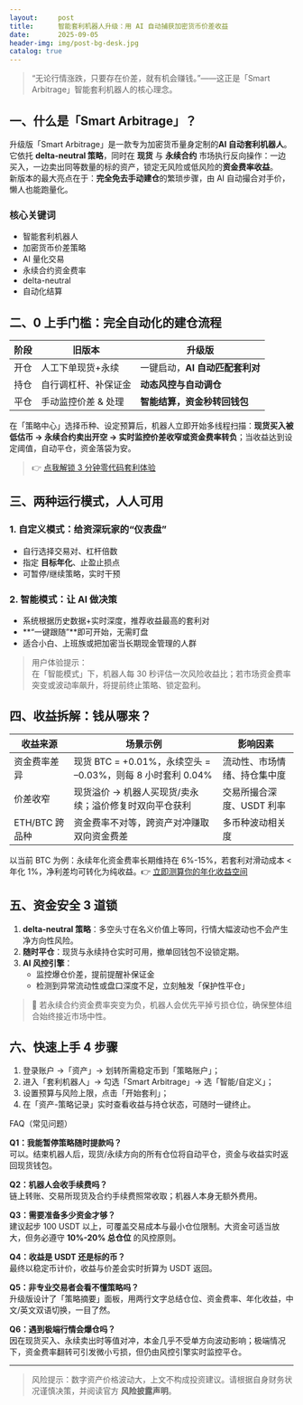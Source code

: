 ```yaml
---
layout:     post
title:      智能套利机器人升级：用 AI 自动捕获加密货币价差收益
date:       2025-09-05
header-img: img/post-bg-desk.jpg
catalog: true
---
```


> “无论行情涨跌，只要存在价差，就有机会赚钱。”——这正是「Smart Arbitrage」智能套利机器人的核心理念。

## 一、什么是「Smart Arbitrage」？

升级版「Smart Arbitrage」是一款专为加密货币量身定制的**AI 自动套利机器人**。它依托 **delta-neutral 策略**，同时在 **现货** 与 **永续合约** 市场执行反向操作：一边买入，一边卖出同等数量的标的资产，锁定无风险或低风险的**资金费率收益**。  
新版本的最大亮点在于：**完全免去手动建仓**的繁琐步骤，由 AI 自动撮合对手价，懒人也能跑量化。

### 核心关键词  
- 智能套利机器人  
- 加密货币价差策略  
- AI 量化交易  
- 永续合约资金费率  
- delta-neutral  
- 自动化结算  

## 二、0 上手门槛：完全自动化的建仓流程

| 阶段 | 旧版本 | 升级版 |
|---|---|---|
| 开仓 | 人工下单现货+永续 | 一键启动，**AI 自动匹配套利对**  
| 持仓 | 自行调杠杆、补保证金 | **动态风控与自动调仓**  
| 平仓 | 手动监控价差 & 处理 | **智能结算，资金秒转回钱包**  

在「策略中心」选择币种、设定预算后，机器人立即开始多线程扫描：**现货买入被低估币 → 永续合约卖出开空 → 实时监控价差收窄或资金费率转负**；当收益达到设定阈值，自动平仓，资金落袋为安。  

> 👉 [点我解锁 3 分钟零代码套利体验](https://okxdog.com/)

## 三、两种运行模式，人人可用

### 1. 自定义模式：给资深玩家的“仪表盘”  
- 自行选择交易对、杠杆倍数  
- 指定 **目标年化**、止盈止损点  
- 可暂停/继续策略，实时干预

### 2. 智能模式：让 AI 做决策  
- 系统根据历史数据+实时深度，推荐收益最高的套利对  
- **“一键跟随”**即可开始，无需盯盘  
- 适合小白、上班族或把加密当长期现金管理的人群

> 用户体验提示：  
> 在「智能模式」下，机器人每 30 秒评估一次风险收益比；若市场资金费率突变或波动率飙升，将提前终止策略、锁定盈利。

## 四、收益拆解：钱从哪来？

| 收益来源 | 场景示例 | 影响因素 |
|---|---|---|
| 资金费率差异 | 现货 BTC = +0.01%，永续空头 = –0.03%，则每 8 小时套利 0.04% | 流动性、市场情绪、持仓集中度 |
| 价差收窄 | 现货溢价 → 机器人买现货/卖永续；溢价修复时双向平仓获利 | 交易所撮合深度、USDT 利率 |
| ETH/BTC 跨品种 | 资金费率不对等，跨资产对冲赚取双向资金费差 | 多币种波动相关度 |

以当前 BTC 为例：永续年化资金费率长期维持在 6%-15%，若套利对滑动成本 < 年化 1%，净利差均可转化为纯收益。👉 [立即测算你的年化收益空间](https://okxdog.com/)

## 五、资金安全 3 道锁

1. **delta-neutral 策略**：多空头寸在名义价值上等同，行情大幅波动也不会产生净方向性风险。  
2. **随时平仓**：现货与永续持仓实时可用，撤单回钱包不设锁定期。  
3. **AI 风控引擎**：  
   - 监控爆仓价差，提前提醒补保证金  
   - 检测到异常流动性或盘口深度不足，立刻触发「保护性平仓」

> 📌 若永续合约资金费率突变为负，机器人会优先平掉亏损仓位，确保整体组合始终接近市场中性。

## 六、快速上手 4 步骤

1. 登录账户 →「资产」→ 划转所需稳定币到「策略账户」；  
2. 进入「套利机器人」→ 勾选「Smart Arbitrage」→ 选「智能/自定义」；  
3. 设置预算与风险上限，点击「开始套利」；  
4. 在「资产-策略记录」实时查看收益与持仓状态，可随时一键终止。

FAQ（常见问题）

**Q1：我能暂停策略随时提款吗？**  
可以。结束机器人后，现货/永续方向的所有仓位将自动平仓，资金与收益实时返回现货钱包。

**Q2：机器人会收手续费吗？**  
链上转账、交易所现货及合约手续费照常收取；机器人本身无额外费用。

**Q3：需要准备多少资金才够？**  
建议起步 100 USDT 以上，可覆盖交易成本与最小仓位限制。大资金可适当放大，但务必遵守 **10%-20% 总仓位** 的风控原则。

**Q4：收益是 USDT 还是标的币？**  
最终以稳定币计价，收益与价差会实时折算为 USDT 返回。

**Q5：非专业交易者会看不懂策略吗？**  
升级版设计了「策略摘要」面板，用两行文字总结仓位、资金费率、年化收益，中文/英文双语切换，一目了然。

**Q6：遇到极端行情会爆仓吗？**  
因在现货买入、永续卖出时等值对冲，本金几乎不受单方向波动影响；极端情况下，资金费率翻转可引发微小亏损，但仍由风控引擎实时监控平仓。

---

> 风险提示：数字资产价格波动大，上文不构成投资建议。请根据自身财务状况谨慎决策，并阅读官方 **风险披露声明**。